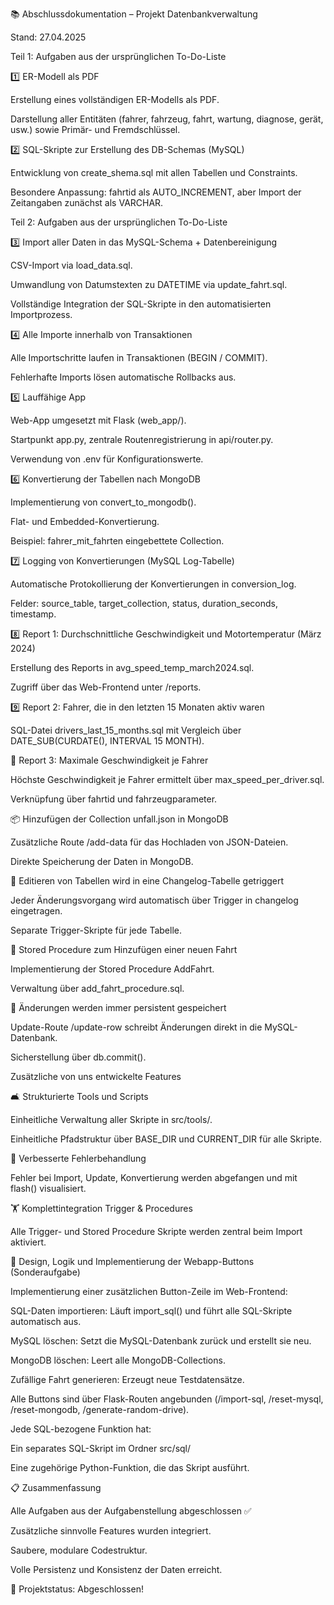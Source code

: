 📚 Abschlussdokumentation – Projekt Datenbankverwaltung

Stand: 27.04.2025

Teil 1: Aufgaben aus der ursprünglichen To-Do-Liste

1️⃣ ER-Modell als PDF

Erstellung eines vollständigen ER-Modells als PDF.

Darstellung aller Entitäten (fahrer, fahrzeug, fahrt, wartung, diagnose, gerät, usw.) sowie Primär- und Fremdschlüssel.

2️⃣ SQL-Skripte zur Erstellung des DB-Schemas (MySQL)

Entwicklung von create_shema.sql mit allen Tabellen und Constraints.

Besondere Anpassung: fahrtid als AUTO_INCREMENT, aber Import der Zeitangaben zunächst als VARCHAR.

Teil 2: Aufgaben aus der ursprünglichen To-Do-Liste

3️⃣ Import aller Daten in das MySQL-Schema + Datenbereinigung

CSV-Import via load_data.sql.

Umwandlung von Datumstexten zu DATETIME via update_fahrt.sql.

Vollständige Integration der SQL-Skripte in den automatisierten Importprozess.

4️⃣ Alle Importe innerhalb von Transaktionen

Alle Importschritte laufen in Transaktionen (BEGIN / COMMIT).

Fehlerhafte Imports lösen automatische Rollbacks aus.

5️⃣ Lauffähige App

Web-App umgesetzt mit Flask (web_app/).

Startpunkt app.py, zentrale Routenregistrierung in api/router.py.

Verwendung von .env für Konfigurationswerte.

6️⃣ Konvertierung der Tabellen nach MongoDB

Implementierung von convert_to_mongodb().

Flat- und Embedded-Konvertierung.

Beispiel: fahrer_mit_fahrten eingebettete Collection.

7️⃣ Logging von Konvertierungen (MySQL Log-Tabelle)

Automatische Protokollierung der Konvertierungen in conversion_log.

Felder: source_table, target_collection, status, duration_seconds, timestamp.

8️⃣ Report 1: Durchschnittliche Geschwindigkeit und Motortemperatur (März 2024)

Erstellung des Reports in avg_speed_temp_march2024.sql.

Zugriff über das Web-Frontend unter /reports.

9️⃣ Report 2: Fahrer, die in den letzten 15 Monaten aktiv waren

SQL-Datei drivers_last_15_months.sql mit Vergleich über DATE_SUB(CURDATE(), INTERVAL 15 MONTH).

🚀 Report 3: Maximale Geschwindigkeit je Fahrer

Höchste Geschwindigkeit je Fahrer ermittelt über max_speed_per_driver.sql.

Verknüpfung über fahrtid und fahrzeugparameter.

📦 Hinzufügen der Collection unfall.json in MongoDB

Zusätzliche Route /add-data für das Hochladen von JSON-Dateien.

Direkte Speicherung der Daten in MongoDB.

🔄 Editieren von Tabellen wird in eine Changelog-Tabelle getriggert

Jeder Änderungsvorgang wird automatisch über Trigger in changelog eingetragen.

Separate Trigger-Skripte für jede Tabelle.

🔢 Stored Procedure zum Hinzufügen einer neuen Fahrt

Implementierung der Stored Procedure AddFahrt.

Verwaltung über add_fahrt_procedure.sql.

🔄 Änderungen werden immer persistent gespeichert

Update-Route /update-row schreibt Änderungen direkt in die MySQL-Datenbank.

Sicherstellung über db.commit().

Zusätzliche von uns entwickelte Features

🛋️ Strukturierte Tools und Scripts

Einheitliche Verwaltung aller Skripte in src/tools/.

Einheitliche Pfadstruktur über BASE_DIR und CURRENT_DIR für alle Skripte.

🚧 Verbesserte Fehlerbehandlung

Fehler bei Import, Update, Konvertierung werden abgefangen und mit flash() visualisiert.

🏋️ Komplettintegration Trigger & Procedures

Alle Trigger- und Stored Procedure Skripte werden zentral beim Import aktiviert.

🔹 Design, Logik und Implementierung der Webapp-Buttons (Sonderaufgabe)

Implementierung einer zusätzlichen Button-Zeile im Web-Frontend:

SQL-Daten importieren: Läuft import_sql() und führt alle SQL-Skripte automatisch aus.

MySQL löschen: Setzt die MySQL-Datenbank zurück und erstellt sie neu.

MongoDB löschen: Leert alle MongoDB-Collections.

Zufällige Fahrt generieren: Erzeugt neue Testdatensätze.

Alle Buttons sind über Flask-Routen angebunden (/import-sql, /reset-mysql, /reset-mongodb, /generate-random-drive).

Jede SQL-bezogene Funktion hat:

Ein separates SQL-Skript im Ordner src/sql/

Eine zugehörige Python-Funktion, die das Skript ausführt.

📋 Zusammenfassung

Alle Aufgaben aus der Aufgabenstellung abgeschlossen ✅

Zusätzliche sinnvolle Features wurden integriert.

Saubere, modulare Codestruktur.

Volle Persistenz und Konsistenz der Daten erreicht.

🚀 Projektstatus: Abgeschlossen!

